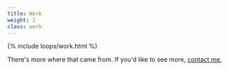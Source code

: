 ```yaml
---
title: Work
weight: 2
class: work
---
```


{% include loops/work.html %}

<p class="large text-center">There's more where that came from. If you'd like to see more, <a href="mailto:meghan.leigh.horton@gmail.com">contact me.</a></p>

